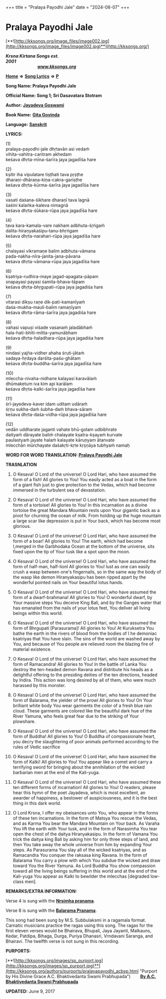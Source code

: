 +++
title = "Pralaya Payodhi Jale"
date = "2024-08-07"
+++

# Pralaya Payodhi Jale
[**![http://kksongs.org/image_files/image002.jpg](http://kksongs.org/image_files/image002.jpg)**](http://kksongs.org/)

**_Krsna Kirtana Songs est. 2001_**                                                                                                                                                 **_www.kksongs.org_**

[**Home**](http://kksongs.org/) **⇒** [**Song Lyrics**](http://kksongs.org/lyrics.html) **⇒** [**P**](http://kksongs.org/songs/song_p.html)

**Song Name: Pralaya Payodhi Jale**

**Official Name: Song 1; Sri Dasavatara Stotram**

**Author:** [**Jayadeva Goswami**](http://kksongs.org/authors/list/jayadeva.html)

**Book Name:** [**Gita Govinda**](http://kksongs.org/authors/literature/gita_govinda.html)

**Language:** [**Sanskrit**](http://kksongs.org/language/list/sanskrit.html)

**LYRICS:**

(1)  
pralaya-payodhi-jale dhṛtavān asi vedaḿ  
vihita-vahitra-caritram akhedam  
keśava dhṛta-mīna-śarīra jaya jagadīśa hare

(2)  
kṣitir iha vipulatare tiṣṭhati tava pṛṣṭhe  
dharaṇi-dhāraṇa-kiṇa-cakra-gariṣṭhe  
keśava dhṛta-kūrma-śarīra jaya jagadīśa hare

(3)  
vasati daśana-śikhare dharaṇī tava lagnā  
śaśini kalańka-kaleva nimagnā  
keśava dhṛta-śūkara-rūpa jaya jagadīśa hare

(4)  
tava kara-kamala-vare nakham adbhuta-śṛńgaḿ  
dalita-hiraṇyakaśipu-tanu-bhṛńgam  
keśava dhṛta-narahari-rūpa jaya jagadīśa hare

(5)  
chalayasi vikramaṇe balim adbhuta-vāmana  
pada-nakha-nīra-janita-jana-pāvana  
keśava dhṛta-vāmana-rūpa jaya jagadīśa hare

(6)  
kṣatriya-rudhira-maye jagad-apagata-pāpam  
snapayasi payasi śamita-bhava-tāpam  
keśava dhṛta-bhṛgupati-rūpa jaya jagadiśa hare

(7)  
vitarasi dikṣu raṇe dik-pati-kamanīyaḿ  
daśa-mukha-mauli-balim ramaṇīyam  
keśava dhṛta-rāma-śarīra jaya jagadiśa hare

(8)  
vahasi vapuṣi viśade vasanaḿ jaladābhaḿ  
hala-hati-bhīti-milita-yamunābham  
keśava dhṛta-haladhara-rūpa jaya jagadiśa hare

(9)  
nindasi yajña-vidher ahaha śruti-jātaḿ  
sadaya-hṛdaya darśita-paśu-ghātam  
keśava dhṛta-buddha-śarīra jaya jagadīśa hare

(10)  
mleccha-nivaha-nidhane kalayasi karavālaḿ  
dhūmaketum iva kim api karālam  
keśava dhṛta-kalki-śarīra jaya jagadīśa hare

(11)  
śrī-jayedeva-kaver idam uditam udāraḿ  
śṛṇu sukha-daḿ śubha-daḿ bhava-sāram  
keśava dhṛta-daśa-vidha-rūpa jaya jagadīśa hare

(12)  
vedān uddharate jaganti vahate bhū-golam udbibhrate  
daityaḿ dārayate baliḿ chalayate kṣatra-kṣayaḿ kurvate  
paulastyaḿ jayate halaḿ kalayate kāruṇyam ātanvate  
mlecchān mūrchayate daśakṛti-kṛte kṛṣṇāya tubhyaḿ namaḥ

**WORD FOR WORD TRANSLATION: [Pralaya Payodhi Jale](http://kksongs.org/synonym/p/pralayapayodhijale.html)**

**TRASNLATION**

1) O Kesava! O Lord of the universe! O Lord Hari, who have assumed the form of a fish! All glories to You! You easily acted as a boat in the form of a giant fish just to give protection to the Vedas, which had become immersed in the turbulent sea of devastation.

2) O Kesava! O Lord of the universe! O Lord Hari, who have assumed the form of a tortoise! All glories to You! In this incarnation as a divine tortoise the great Mandara Mountain rests upon Your gigantic back as a pivot for churning the ocean of milk. From holding up the huge mountain a large scar like depression is put in Your back, which has become most glorious.

3) O Kesava! O Lord of the universe! O Lord Hari, who have assumed the form of a boar! All glories to You! The earth, which had become I,merged in the Garbhodaka Ocean at the bottom of the universe, sits fixed upon the tip of Your tusk like a spot upon the moon.

4) O Kesava! O Lord of the universe! O Lord Hari, who have assumed the form of half-man, half-lionl All glories to You! lust as one can easily crush a wasp between one's fingernails, so in the same way the body of the wasp like demon Hiranyakasipu has been ripped apart by the wonderful pointed nails on Your beautiful lotus hands.

5) O Kesava! O Lord of the universe! O Lord Hari, who have assumed the form of a dwarf-brahmana! All glories to You! O wonderful dwarf, by Your massive steps You deceive King Bali, and by the Ganges water that has emanated from the nails of your lotus feet, You deliver all living beings within this world.

6) O Kesava! O Lord of the universe! O Lord Hari, who have assumed the form of Bhrgupati \[Parasurama\]! All glories to You! At Kuruksetra You bathe the earth in the rivers of blood from the bodies of I he demoniac ksatriyas that You have slain. The sins of the world are washed away by You, and because of You people are relieved room the blazing fire of material existence.

7) O Kesava! O Lord of the universe! O Lord Hari, who haze assumed the form of Ramacandra! All glories to You! In the battle of Lanka You destroy the ten-headed demon Ravana and distribute his heads as a delightful offering to the presiding deities of the ten directions, headed by Indira. This action was long desired by all of them, who were much harassed by this monster.

8) O Kesava! O Lord of the universe! O Lord Hari, who have assumed the form of Balarama, the yielder of the prowl All glories to You! On Your brilliant white body You wear garments the color of a fresh blue rain cloud. These garments are colored like the beautiful dark hue of the River Yamuna, who feels great fear due to the striking of Your plowshare.

9) O Kesava! O Lord of the universe! O Lord Hari, who have assumed the form of Buddha! All glories to You! O Buddha of compassionate heart, you decry the slaughtering of poor animals performed according to the rules of Vedic sacrifice

10) O Kesava! O Lord of the universe! O Lord Hari, who have assumed the form of Kalki! All glories to You! You appear like a comet and carry a terrifying sword for bringing about the annihilation of the wicked barbarian men at the end of the Kali-yuga.

11) O Kesava! O Lord of the universe! O Lord Hari, who have assumed these ten different forms of incarnation! All glories to You! O readers, please hear this hymn of the poet Jayadeva, which is most excellent, an awarder of happiness, a bestower of auspiciousness, and it is the best thing in this dark world.

12) O Lord Krsna, I offer my obeisances unto You, who appear in the forms of these ten incarnations. In the form of Matsya You rescue the Vedas, and as Karma You bear the Mandara Mountain on Your back. As Varaha You lift the earth with Your tusk, and in the form of Narasimha You tear open the chest of the daitya Hiranyakasipu. In the form of Vamana You trick the daitya king Bali by asking him for only three steps of land, and then You take away the whole universe from him by expanding Your steps. As Parasurama You slay all of the wicked ksatriyas, and as Ramacandra You conquer the raksasa king Ravana. In the form of Balarama You carry a plow with which You subdue the wicked and draw toward You the River Yamuna. As Lord Buddha You show compassion toward all the living beings suffering in this world and at the end of the Kali-yuga You appear as Kalki to bewilder the mlecchas \[degraded low-class men\].

**REMARKS/EXTRA INFORMATION:**

Verse 4 is sung with the **[Nrsimha pranama](http://kksongs.org/songs/n/namastenarasimha.html)**.

Verse 8 is sung with the **[Balarama Pranama](http://kksongs.org/songs/n/namastehaladhrgrama.html)**.

This song had been sung by M.S. Subbulaksmi in a ragamala format. Carnatic musicians practice the ragas using this song. The ragas for the first eleven verses would be Bhairava, Bhupali, Jaya Jayanti, Malkauns, Kedar, Patdipa, Bihaga, Durga, Puriya Dhanasri, Vrndavani Saranga, and Bhairavi. The twelfth verse is not sung in this recording.

**PURPORTS:**

[**![http://kksongs.org/images/sp_purport.jpg](http://kksongs.org/images/sp_purport.jpg)**](http://kksongs.org/authors/purports/pralayapayodhi_acbsp.html "Purport by His Divine Grace A.C. Bhaktivedanta Swami Prabhupada")        **[By A.C. Bhaktivedanta Swami Prabhupada](http://kksongs.org/authors/purports/pralayapayodhi_acbsp.html)**

**UPDATED:** June 9, 2017